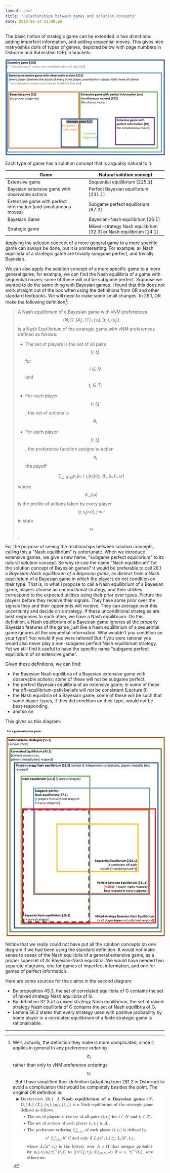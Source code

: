 ```yaml
---
layout: post
title: "Relationships between games and solution concepts"
date: 2018-06-14 12:00:00
---
```


The basic notion of strategic game can be extended in two directions: adding imperfect information, and adding sequential moves. This gives nice matryoshka dolls of types of games, depicted below with page numbers in Osborne and Rubinstein (OR) in brackets.

[![games](../images/games.png)](../images/games.png)

Each type of game has a solution concept that is arguably natural to it. 


| **Game**                                                         | **Natural solution concept**                                     |
| ------------------------------------------------------------ | ------------------------------------------------------------ |
| Extensive game                      | Sequential equilibrium [225.1]|
| Bayesian extensive game with observable actions              | Perfect Bayesian equilibrium [231.1]                         |
| Extensive game with perfect information (and simultaneous moves) | Subgame perfect equilibrium [97.2]                           |
| Bayesian Game                                                | Bayesian-Nash equilibrium [26.1]                             |
| Strategic game                                               | Mixed-strategy Nash equilibrium [32.3] or Nash equilibrium [14.1] |

Applying the solution concept of a more general game to a more specific game can always be done, but it is uninteresting. For example, all Nash equilibria of a strategic game are trivially subgame perfect, and trivially Bayesian. 

We can also apply the solution concept of a more specific game to a more general game, for example, we can find the Nash equilibria of a game with sequential moves; some of these will not be subgame perfect. Suppose we wanted to do the same thing with Bayesian games. I found that this does not work straight out of the box when using the definitions from OR and other standard textbooks. We will need to make some small changes. In 26.1, OR make the following definition[^ordef]:

> A Nash equilibrium of a Bayesian game with vNM preferences $$\langle N, \Omega,(A_i), (T_i), (s_i), (p_i), (u_i) \rangle$$ is a Nash Equilibrium of the strategic game with vNM preferences defined as follows:
> 
> * The set of players is the set of all pairs $$(i,t_i)$$ for $$i \in N$$ and $$t_i \in T_i$$
> 
> * For each player $$(i,t_i)$$, the set of actions is $$A_i$$
> 
> * For each player $$(i,t_i)$$, the preference function assigns to action $$a_i$$ the payoff
> 
> $$\sum_{\omega \in \Omega} p_i(\omega \mid t_i )u_i [(a_i,\hat{a}_{-i}(\omega)), \omega ]$$ 
> 
> where $$\hat{a}_{-i}(\omega)$$ is the profile of actions taken by every player $$(j,s_j(\omega)), j \neq i$$ in state $$\omega$$. 

[^ordef]: Well, actually, the definition they make is more complicated, since it applies in general to any preference ordering $$\succsim_i$$ rather than only to vNM preference orderings $$u_i$$. But I have simplified their definition (adapting from 281.2 in Osborne) to avoid a complication that would be completely besides the point. The original OR definition is: ![](../images/bayesian-game-osborne-rubinstein.PNG).

For the purpose of seeing the relationships between solution concepts, calling this a "Nash equilibrium" is unfortunate. When we introduce extensive games, we give a new name, "subgame perfect equilibrium" to its natural solution concept. So why re-use the name "Nash equilibrium" for the solution concept of Bayesian games? It would be preferable to call 26.1 a *Bayesian-Nash equilibrium of a Bayesian game*, as distinct from a Nash equilibrium of a Bayesian game in which the players do not condition on their type. That is, in what I propose to call a Nash equilibrium of a Bayesian game, players choose an unconditional strategy, and their utilities correspond to the expected utilities using their prior over types. Picture the players before they receive their signals. They have some prior over the signals they and their opponents will receive. They can average over this uncertainty and decide on a strategy. If these unconditional strategies are best responses to each other, we have a Nash equilibrium. On this definition, a Nash equilibrium of a Bayesian game ignores all the properly Bayesian features of the game, just like a Nash equilibrium of a sequential game ignores all the sequential information. Why wouldn't you condition on your type? You would if you were rational! But if you were rational you would also never play a non-subgame perfect Nash equilibrium strategy. Yet we still find it useful to have the specific name "subgame perfect equilibrium of an extensive game".

Given these definitions, we can find:
* the Bayesian Nash equilibria of a Bayesian extensive game with observable actions; some of these will not be subgame perfect.
* the perfect Bayesian equilibria of an extensive game; in some of these the off-equilibrium-path beliefs will not be consistent [Lecture 8]
* the Nash equilibria of a Bayesian game; some of these will be such that some player-types, if they did condition on their type, would not be best-responding.
* and so on

This gives us this diagram: 

[![all-solution-concepts](../images/all-solution-concepts.png)](/images/all-solution-concepts.png)

Notice that we really could not have put all the solution concepts on one diagram if we had been using the standard definition. It would not make sense to speak of the Nash equilibria of a general extensive game, as a proper superset of its Bayesian-Nash equilibria. We would have needed two separate diagrams, one for games of imperfect information, and one for games of perfect information. 

Here are some sources for the claims in the second diagram:
* By proposition 45.3, the set of correlated equilibria of G contains the set of mixed strategy Nash equilibria of G.
* By definition 32.3 of a mixed strategy Nash equilibrium, the set of mixed strategy Nash equilibria of G contains the set of Nash equilibria of G.
* Lemma 56.2 states that every strategy used with positive probability by some player in a correlated equilibrium of a finite strategic game is rationalisable.


<hr> <!-- hr to be added before footnotes-->
<!--stackedit_data:
eyJoaXN0b3J5IjpbLTk2Mjc5NzYxNCwtMTg1MDIwMTIyMCw2Mz
QzODE1NTIsLTE0MjU5NjU3NDEsLTEwMTcwNzI5NTFdfQ==
-->